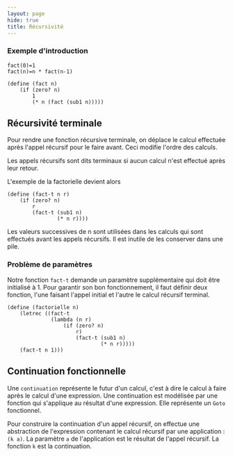 ```yaml
---
layout: page
hide: true
title: Récursivité
---
```



### Exemple d'introduction 

```
fact(0)=1
fact(n)=n * fact(n-1)

(define (fact n)
    (if (zero? n)
        1
        (* n (fact (sub1 n)))))
```

## <i class="fas fa-code-branch"></i> Récursivité terminale 

Pour rendre une fonction récursive terminale, on déplace le calcul effectuée après l'appel récursif pour le faire avant. Ceci modifie l'ordre des calculs. 

Les appels récursifs sont dits terminaux si aucun calcul n'est effectué après leur retour. 

L'exemple de la factorielle devient alors 

```
(define (fact-t n r)
    (if (zero? n)
        r
        (fact-t (sub1 n)
                (* n r))))
```

Les valeurs successives de n sont utilisées dans les calculs qui sont effectués avant les appels récursifs. Il est inutile de les conserver dans une pile. 

### Problème de paramètres 

Notre fonction `fact-t` demande un paramètre supplémentaire qui doit être initialisé à 1. Pour garantir son bon fonctionnement, il faut définir deux fonction, l'une faisant l'appel initial et l'autre le calcul récursif terminal.

```
(define (factorielle n)
    (letrec ((fact-t
              (lambda (n r)
                  (if (zero? n)
                      r)
                      (fact-t (sub1 n)
                              (* n r)))))
    (fact-t n 1)))
```

## <i class="fas fa-code-branch"></i> Continuation fonctionnelle 

Une `continuation` représente le futur d'un calcul, c'est à dire le calcul à faire après le calcul d'une expression. Une continuation est modélisée par une fonction qui s'applique au résultat d'une expression. Elle représente un `Goto` fonctionnel.

Pour construire la continuation d'un appel récursif, on effectue une abstraction de l'expression contenant le calcul récursif par une application : `(k a)`. La paramètre `a` de l'application est le résultat de l'appel récursif. La fonction `k` est la continuation.

